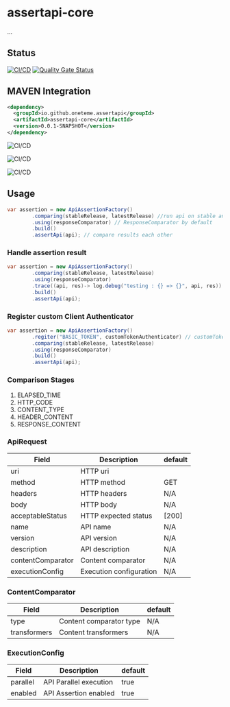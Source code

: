 
# assertapi-core

...

## Status
[![CI/CD](https://github.com/oneteme/assertapi-core/actions/workflows/main.yml/badge.svg?branch=develop)](https://github.com/oneteme/assertapi-core/actions/workflows/main.yml)
[![Quality Gate Status](https://sonarcloud.io/api/project_badges/measure?project=oneteme_assertapi-core&metric=alert_status)](https://sonarcloud.io/summary/new_code?id=oneteme_assertapi-core)


## MAVEN Integration


```xml
<dependency>
  <groupId>io.github.oneteme.assertapi</groupId>
  <artifactId>assertapi-core</artifactId>
  <version>0.0.1-SNAPSHOT</version>
</dependency>
```

![CI/CD](https://raw.githubusercontent.com/oneteme/assertapi-core/main/doc/diagram/overview.diagram.svg)

![CI/CD](https://raw.githubusercontent.com/oneteme/assertapi-core/main/doc/diagram/usecase.diagram.svg)

![CI/CD](https://raw.githubusercontent.com/oneteme/assertapi-core/main/doc/diagram/setup.diagram.svg)

## Usage

```java
var assertion = new ApiAssertionFactory()
        .comparing(stableRelease, latestRelease) //run api on stable and latest server
        .using(responseComparator) // ResponseComparator by default
        .build() 
        .assertApi(api); // compare results each other
```

### Handle assertion result

```java
var assertion = new ApiAssertionFactory()
        .comparing(stableRelease, latestRelease)
        .using(responseComparator)
        .trace((api, res)-> log.debug("testing : {} => {}", api, res)) //log api compare result
        .build()
        .assertApi(api);
```

### Register custom Client Authenticator

```java
var assertion = new ApiAssertionFactory()
        .regiter("BASIC_TOKEN", customTokenAuthenticator) // customTokenAuthenticator must implements ClientAuthenticator
        .comparing(stableRelease, latestRelease)
        .using(responseComparator)
        .build()
        .assertApi(api);
```

### Comparison Stages

  
  1. ELAPSED_TIME
  2. HTTP_CODE
  3. CONTENT_TYPE
  4. HEADER_CONTENT
  5. RESPONSE_CONTENT


### ApiRequest
| Field             | Description             | default |
| ----------------  | ----------------------- | ------- |
| uri               | HTTP uri                |         |
| method            | HTTP method             | GET     |
| headers           | HTTP headers            | N/A     |
| body              | HTTP body               | N/A     |
| acceptableStatus  | HTTP expected status    | [200]   |
| name              | API name                | N/A     |
| version           | API version             | N/A     |
| description       | API description         | N/A     |
| contentComparator | Content comparator      | N/A     |
| executionConfig   | Execution configuration | N/A     |

### ContentComparator
| Field             | Description             | default |
| ----------------  | ----------------------- | ------- |
| type              | Content comparator type | N/A     |
| transformers      | Content transformers    | N/A     |

### ExecutionConfig
| Field             | Description             | default |
| ----------------  | ----------------------- | ------- |
| parallel          | API Parallel execution  | true    |
| enabled           | API Assertion enabled   | true    |
